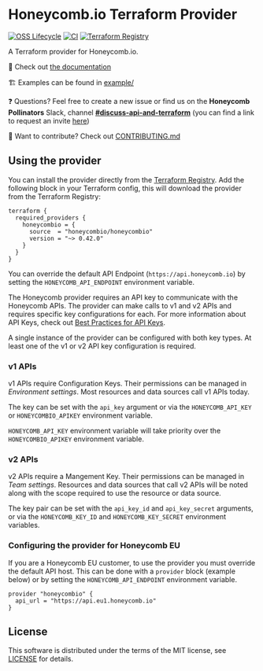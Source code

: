# Honeycomb.io Terraform Provider

[![OSS Lifecycle](https://img.shields.io/osslifecycle/honeycombio/terraform-provider-honeycombio)](https://github.com/honeycombio/home/blob/main/honeycomb-oss-lifecycle-and-practices.md)
[![CI](https://github.com/honeycombio/terraform-provider-honeycombio/actions/workflows/ci.yaml/badge.svg?branch=main)](https://github.com/honeycombio/terraform-provider-honeycombio/actions/workflows/ci.yaml)
[![Terraform Registry](https://img.shields.io/github/v/release/honeycombio/terraform-provider-honeycombio?color=5e4fe3&label=Terraform%20Registry&logo=terraform&sort=semver)](https://registry.terraform.io/providers/honeycombio/honeycombio/latest)

A Terraform provider for Honeycomb.io.

📄 Check out [the documentation](https://registry.terraform.io/providers/honeycombio/honeycombio/latest/docs)

🏗️ Examples can be found in [example/](example/)

❓ Questions? Feel free to create a new issue or find us on the **Honeycomb Pollinators** Slack, channel [**#discuss-api-and-terraform**](https://honeycombpollinators.slack.com/archives/C017T9FFT0D) (you can find a link to request an invite [here](https://www.honeycomb.io/blog/spread-the-love-appreciating-our-pollinators-community/))

🔧 Want to contribute? Check out [CONTRIBUTING.md](./CONTRIBUTING.md)

## Using the provider

You can install the provider directly from the [Terraform Registry](https://registry.terraform.io/providers/honeycombio/honeycombio/latest).
Add the following block in your Terraform config, this will download the provider from the Terraform Registry:

```hcl
terraform {
  required_providers {
    honeycombio = {
      source  = "honeycombio/honeycombio"
      version = "~> 0.42.0"
    }
  }
}
```

You can override the default API Endpoint (`https://api.honeycomb.io`) by setting the `HONEYCOMB_API_ENDPOINT` environment variable.

The Honeycomb provider requires an API key to communicate with the Honeycomb APIs.
The provider can make calls to v1 and v2 APIs and requires specific key configurations for each.
For more information about API Keys, check out [Best Practices for API Keys](https://docs.honeycomb.io/get-started/best-practices/api-keys/).

A single instance of the provider can be configured with both key types.
At least one of the v1 or v2 API key configuration is required.

### v1 APIs

v1 APIs require Configuration Keys.
Their permissions can be managed in _Environment settings_.
Most resources and data sources call v1 APIs today.

The key can be set with the `api_key` argument or via the `HONEYCOMB_API_KEY` or `HONEYCOMBIO_APIKEY` environment variable.

`HONEYCOMB_API_KEY` environment variable will take priority over the `HONEYCOMBIO_APIKEY` environment variable.

### v2 APIs

v2 APIs require a Mangement Key.
Their permissions can be managed in _Team settings_.
Resources and data sources that call v2 APIs will be noted along with the scope required to use the resource or data source.

The key pair can be set with the `api_key_id` and `api_key_secret` arguments, or via the `HONEYCOMB_KEY_ID` and `HONEYCOMB_KEY_SECRET` environment variables.

### Configuring the provider for Honeycomb EU

If you are a Honeycomb EU customer, to use the provider you must override the default API host.
This can be done with a `provider` block (example below) or by setting the `HONEYCOMB_API_ENDPOINT` environment variable.

```hcl
provider "honeycombio" {
  api_url = "https://api.eu1.honeycomb.io"
}
```

## License

This software is distributed under the terms of the MIT license, see [LICENSE](./LICENSE) for details.
